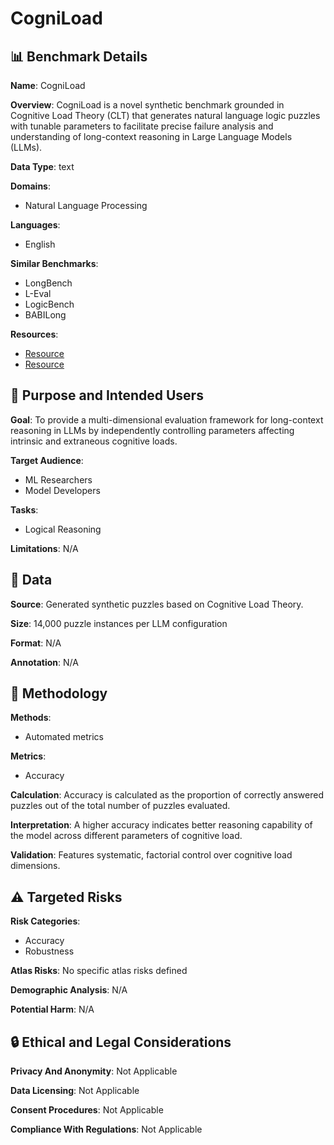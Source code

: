 # CogniLoad

## 📊 Benchmark Details

**Name**: CogniLoad

**Overview**: CogniLoad is a novel synthetic benchmark grounded in Cognitive Load Theory (CLT) that generates natural language logic puzzles with tunable parameters to facilitate precise failure analysis and understanding of long-context reasoning in Large Language Models (LLMs).

**Data Type**: text

**Domains**:
- Natural Language Processing

**Languages**:
- English

**Similar Benchmarks**:
- LongBench
- L-Eval
- LogicBench
- BABILong

**Resources**:
- [Resource](https://huggingface.co/datasets/cogniloadteam/cogniload)
- [Resource](https://anonymous.4open.science/r/cogniload-292B/)

## 🎯 Purpose and Intended Users

**Goal**: To provide a multi-dimensional evaluation framework for long-context reasoning in LLMs by independently controlling parameters affecting intrinsic and extraneous cognitive loads.

**Target Audience**:
- ML Researchers
- Model Developers

**Tasks**:
- Logical Reasoning

**Limitations**: N/A

## 💾 Data

**Source**: Generated synthetic puzzles based on Cognitive Load Theory.

**Size**: 14,000 puzzle instances per LLM configuration

**Format**: N/A

**Annotation**: N/A

## 🔬 Methodology

**Methods**:
- Automated metrics

**Metrics**:
- Accuracy

**Calculation**: Accuracy is calculated as the proportion of correctly answered puzzles out of the total number of puzzles evaluated.

**Interpretation**: A higher accuracy indicates better reasoning capability of the model across different parameters of cognitive load.

**Validation**: Features systematic, factorial control over cognitive load dimensions.

## ⚠️ Targeted Risks

**Risk Categories**:
- Accuracy
- Robustness

**Atlas Risks**:
No specific atlas risks defined

**Demographic Analysis**: N/A

**Potential Harm**: N/A

## 🔒 Ethical and Legal Considerations

**Privacy And Anonymity**: Not Applicable

**Data Licensing**: Not Applicable

**Consent Procedures**: Not Applicable

**Compliance With Regulations**: Not Applicable

